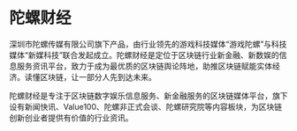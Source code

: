 # 陀螺财经

深圳市陀螺传媒有限公司旗下产品，由行业领先的游戏科技媒体“游戏陀螺”与科技媒体“新媒科技”联合发起成立。陀螺财经是定位于区块链行业新金融、新数娱的信息服务资讯平台，致力于成为最优质的区块链舆论阵地，助推区块链赋能实体经济。读懂区块链，让一部分人先到达未来。

陀螺财经是专注于区块链数字娱乐信息服务、新金融服务的区块链媒体平台，旗下设有新闻快讯、Value100、陀螺非正式会谈、陀螺研究院等内容板块，为区块链创新创业者提供有价值的行业资讯。
